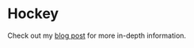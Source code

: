 # Hockey

Check out my [blog post](https://robin-sifre.netlify.app/post/tidy/tidytues-nhl/) for more in-depth information.
